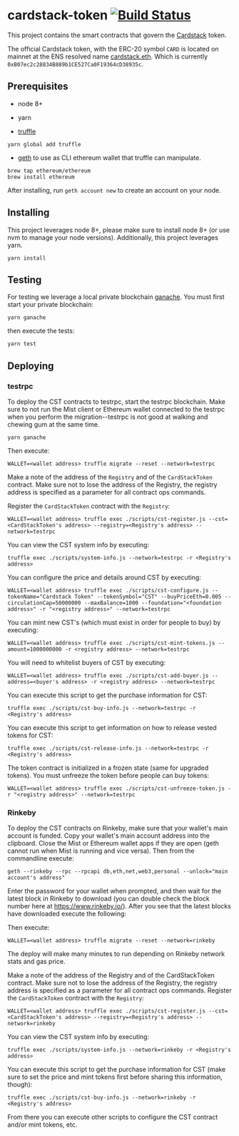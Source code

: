 # cardstack-token [![Build Status](https://travis-ci.org/cardstack/cardstack-token.svg?branch=master)](https://travis-ci.org/cardstack/cardstack-token)
This project contains the smart contracts that govern the [Cardstack](https://cardstack.com) token.

The official Cardstack token, with the ERC-20 symbol `CARD` is located on mainnet at the ENS resolved name [cardstack.eth](https://etherscan.io/address/cardstack.eth). Which is currently `0xB07ec2c28834B889b1CE527Ca0F19364cD38935c`.

## Prerequisites
* node 8+

* yarn

* [truffle](http://truffleframework.com/)
```
yarn global add truffle
```

* [geth](https://github.com/ethereum/go-ethereum/wiki/Installation-Instructions-for-Mac) to use as CLI ethereum wallet that truffle can manipulate.
```
brew tap ethereum/ethereum
brew install ethereum
```
After installing, run `geth account new` to create an account on your node.

## Installing
This project leverages node 8+, please make sure to install node 8+ (or use nvm to manage your node versions). Additionally, this project leverages yarn.

```
yarn install
```


## Testing
For testing we leverage a local private blockchain [ganache](https://github.com/trufflesuite/ganache). You must first start your private blockchain:
```
yarn ganache
```

then execute the tests:
```
yarn test
```


## Deploying

### testrpc
To deploy the CST contracts to testrpc, start the testrpc blockchain. Make sure to not run the Mist client or Ethereum wallet connected to the testrpc when you perform the migration--testrpc is not good at walking and chewing gum at the same time.
```
yarn ganache
```

Then execute:
```
WALLET=<wallet address> truffle migrate --reset --network=testrpc
```

Make a note of the address of the `Registry` and of the `CardStackToken` contract. Make sure not to lose the address of the Registry, the registry address is specified as a parameter for all contract ops commands.

Register the `CardStackToken` contract with the `Registry`:
```
WALLET=<wallet address> truffle exec ./scripts/cst-register.js --cst=<CardStackToken's address> --registry=<Registry's address> --network=testrpc
```

You can view the CST system info by executing:
```
truffle exec ./scripts/system-info.js --network=testrpc -r <Registry's address>
```

You can configure the price and details around CST by executing:
```
WALLET=<wallet address> truffle exec ./scripts/cst-configure.js --tokenName="Cardstack Token" --tokenSymbol="CST" --buyPriceEth=0.005 --circulationCap=50000000 --maxBalance=1000 --foundation="<foundation address>" -r "<registry address>" --network=testrpc
```

You can mint new CST's (which must exist in order for people to buy) by executing:
```
WALLET=<wallet address> truffle exec ./scripts/cst-mint-tokens.js --amount=1000000000 -r <registry address> --network=testrpc
```

You will need to whitelist buyers of CST by executing:
```
WALLET=<wallet address> truffle exec ./scripts/cst-add-buyer.js --address=<buyer's address> -r <registry address> --network=testrpc
```

You can execute this script to get the purchase information for CST:
```
truffle exec ./scripts/cst-buy-info.js --network=testrpc -r <Registry's address>
```

You can execute this script to get information on how to release vested tokens for CST:
```
truffle exec ./scripts/cst-release-info.js --network=testrpc -r <Registry's address>
```

The token contract is initialized in a frozen state (same for upgraded tokens). You must unfreeze the token before people can buy tokens:
```
WALLET=<wallet address> truffle exec ./scripts/cst-unfreeze-token.js -r "<registry address>" --network=testrpc
```

### Rinkeby
To deploy the CST contracts on Rinkeby, make sure that your wallet's main account is funded. Copy your wallet's main account address into the clipboard. Close the Mist or Ethereum wallet apps if they are open (geth cannot run when Mist is running and vice versa). Then from the commandline execute:
```
geth --rinkeby --rpc --rpcapi db,eth,net,web3,personal --unlock="main account's address"
```

Enter the password for your wallet when prompted, and then wait for the latest block in Rinkeby to download (you can double check the block number here at https://www.rinkeby.io/). After you see that the latest blocks have downloaded execute the following:


Then execute:
```
WALLET=<wallet address> truffle migrate --reset --network=rinkeby
```
The deploy will make many minutes to run depending on Rinkeby network stats and gas price.

Make a note of the address of the Registry and of the CardStackToken contract. Make sure not to lose the address of the Registry, the registry address is specified as a parameter for all contract ops commands.
Register the `CardStackToken` contract with the `Registry`:
```
WALLET=<wallet address> truffle exec ./scripts/cst-register.js --cst=<CardStackToken's address> --registry=<Registry's address> --network=rinkeby
```

You can view the CST system info by executing:
```
truffle exec ./scripts/system-info.js --network=rinkeby -r <Registry's address>
```

You can execute this script to get the purchase information for CST (make sure to set the price and mint tokens first before sharing this information, though):
```
truffle exec ./scripts/cst-buy-info.js --network=rinkeby -r <Registry's address>
```

From there you can execute other scripts to configure the CST contract and/or mint tokens, etc.
